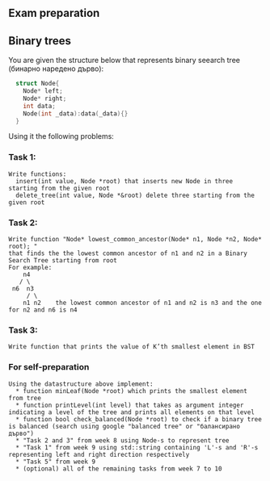 ## **Exam preparation**


## **Binary trees**
You are given the structure below that represents binary seearch tree (бинарно наредено дърво):
```cpp
  struct Node{
    Node* left;
    Node* right;
    int data;
    Node(int _data):data(_data){}
  } 
```
Using it the following problems:


### **Task 1:**
    Write functions:
      insert(int value, Node *root) that inserts new Node in three starting from the given root
      delete_tree(int value, Node *&root) delete three starting from the given root

### **Task 2:**
    Write function "Node* lowest_common_ancestor(Node* n1, Node *n2, Node* root); "
    that finds the the lowest common ancestor of n1 and n2 in a Binary Search Tree starting from root
    For example:
        n4
       / \
     n6  n3
         / \
        n1 n2    the lowest common ancestor of n1 and n2 is n3 and the one for n2 and n6 is n4

### **Task 3:**
    Write function that prints the value of K’th smallest element in BST


### **For self-preparation**
    Using the datastructure above implement:
      * function minLeaf(Node *root) which prints the smallest element from tree
      * function printLevel(int level) that takes as argument integer indicating a level of the tree and prints all elements on that level
      * function bool check_balanced(Node *root) to check if a binary tree is balanced (search using google "balanced tree" or "балансирано дърво")
      * "Task 2 and 3" from week 8 using Node-s to represent tree
      * "Task 1" from week 9 using std::string containing 'L'-s and 'R'-s representing left and right direction respectively
      * "Task 5" from week 9
      * (optional) all of the remaining tasks from week 7 to 10
